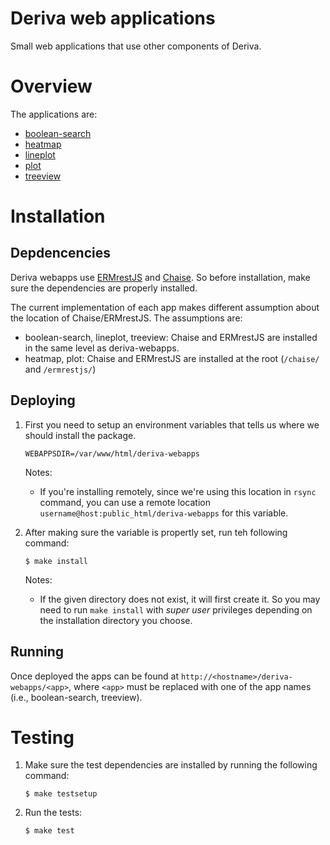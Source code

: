 # Deriva web applications

Small web applications that use other components of Deriva. 

# Overview

The applications are:

- [boolean-search](/boolean-search/)
- [heatmap](/heatmap/)
- [lineplot](/lineplot/)
- [plot](/plot/)
- [treeview](/treview/)

# Installation

## Depdencencies

Deriva webapps use [ERMrestJS](https://github.com/informatics-isi-edu/ermrestjs) and [Chaise](https://github.com/informatics-isi-edu/chaise). So before installation, make sure the dependencies are properly installed.

The current implementation of each app makes different assumption about the location of Chaise/ERMrestJS. The assumptions are:

- boolean-search, lineplot, treeview: Chaise and ERMrestJS are installed in the same level as deriva-webapps.
- heatmap, plot: Chaise and ERMrestJS are installed at the root (`/chaise/` and `/ermrestjs/`)

## Deploying

1. First you need to setup an environment variables that tells us where we should install the package.

    ```
    WEBAPPSDIR=/var/www/html/deriva-webapps
    ```
    Notes: 
      - If you're installing remotely, since we're using this location in `rsync` command, you can use a remote location `username@host:public_html/deriva-webapps` for this variable.
    
2. After making sure the variable is propertly set, run teh following command:
    
    ```
    $ make install
    ```
  
    Notes:
      - If the given directory does not exist, it will first create it. So you may need to run `make install` with _super user_ privileges depending on the installation directory you choose.
  

## Running
  Once deployed the apps can be found at `http://<hostname>/deriva-webapps/<app>`, where `<app>` must be replaced with one of the app names (i.e., boolean-search, treeview).


# Testing

1. Make sure the test dependencies are installed by running the following command:

    ```
    $ make testsetup
    ```
  
2. Run the tests:
  
    ```
    $ make test
    ```
